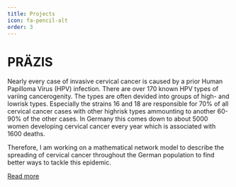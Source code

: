 ```yaml
---
title: Projects
icon: fa-pencil-alt
order: 3
---
```

# PRÄZIS

Nearly every case of invasive cervical cancer is caused by a prior Human Papilloma Virus (HPV) infection. There are over 170 known HPV types of variing cancerogenity. The types are often devided into groups of high- and lowrisk types. Especially the strains 16 and 18 are responsible for 70% of all cervical cancer cases with other highrisk types ammounting to another 60- 90% of the other cases. In Germany this comes down to about 5000 women developing cervical cancer every year which is associated with 1600 deaths. 

Therefore, I am working on a mathematical network model to describe the spreading of cervical cancer throughout the German population to find better ways to tackle this epidemic.

[Read more](https://werthnerquirin.github.io/Werthners-Original/2019/01/01/Pr%C3%A4zis.html)